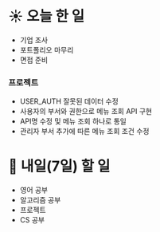 # ☀️ 오늘 한 일
- 기업 조사
- 포트폴리오 마무리
- 면접 준비

### 프로젝트
- USER_AUTH 잘못된 데이터 수정
- 사용자의 부서와 권한으로 메뉴 조회 API 구현
- API명 수정 및 메뉴 조회 하나로 통일
- 관리자 부서 추가에 따른 메뉴 조회 조건 수정

# 🚩 내일(7일) 할 일
- 영어 공부
- 알고리즘 공부
- 프로젝트
- CS 공부
